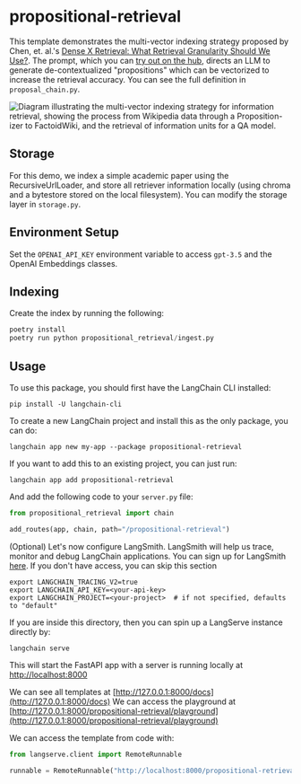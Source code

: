 # propositional-retrieval

This template demonstrates the multi-vector indexing strategy proposed by Chen, et. al.'s [Dense X Retrieval: What Retrieval Granularity Should We Use?](https://arxiv.org/abs/2312.06648). The prompt, which you can [try out on the hub](https://smith.langchain.com/hub/wfh/proposal-indexing), directs an LLM to generate de-contextualized "propositions" which can be vectorized to increase the retrieval accuracy. You can see the full definition in `proposal_chain.py`.

![Diagram illustrating the multi-vector indexing strategy for information retrieval, showing the process from Wikipedia data through a Proposition-izer to FactoidWiki, and the retrieval of information units for a QA model.](https://github.com/langchain-ai/langchain/raw/master/templates/propositional-retrieval/_images/retriever_diagram.png "Retriever Diagram")

## Storage

For this demo, we index a simple academic paper using the RecursiveUrlLoader, and store all retriever information locally (using chroma and a bytestore stored on the local filesystem). You can modify the storage layer in `storage.py`.

## Environment Setup

Set the `OPENAI_API_KEY` environment variable to access `gpt-3.5` and the OpenAI Embeddings classes.

## Indexing

Create the index by running the following:

```python
poetry install
poetry run python propositional_retrieval/ingest.py
```

## Usage

To use this package, you should first have the LangChain CLI installed:

```shell
pip install -U langchain-cli
```

To create a new LangChain project and install this as the only package, you can do:

```shell
langchain app new my-app --package propositional-retrieval
```

If you want to add this to an existing project, you can just run:

```shell
langchain app add propositional-retrieval
```

And add the following code to your `server.py` file:

```python
from propositional_retrieval import chain

add_routes(app, chain, path="/propositional-retrieval")
```

(Optional) Let's now configure LangSmith.
LangSmith will help us trace, monitor and debug LangChain applications.
You can sign up for LangSmith [here](https://smith.langchain.com/).
If you don't have access, you can skip this section

```shell
export LANGCHAIN_TRACING_V2=true
export LANGCHAIN_API_KEY=<your-api-key>
export LANGCHAIN_PROJECT=<your-project>  # if not specified, defaults to "default"
```

If you are inside this directory, then you can spin up a LangServe instance directly by:

```shell
langchain serve
```

This will start the FastAPI app with a server is running locally at
[http://localhost:8000](http://localhost:8000)

We can see all templates at [http://127.0.0.1:8000/docs](http://127.0.0.1:8000/docs)
We can access the playground at [http://127.0.0.1:8000/propositional-retrieval/playground](http://127.0.0.1:8000/propositional-retrieval/playground)

We can access the template from code with:

```python
from langserve.client import RemoteRunnable

runnable = RemoteRunnable("http://localhost:8000/propositional-retrieval")
```
